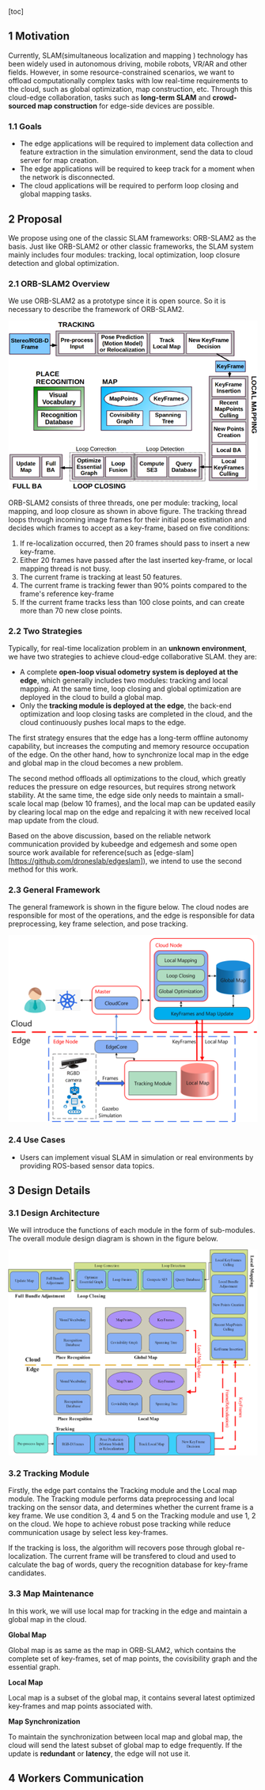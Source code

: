 [toc]

## 1 Motivation

Currently, SLAM(simultaneous localization and mapping ) technology has been widely used in autonomous driving, mobile robots, VR/AR and other fields. However, in some resource-constrained scenarios, we want to offload computationally complex tasks with low real-time requirements to the cloud, such as global optimization, map construction, etc. Through this cloud-edge collaboration, tasks such as **long-term SLAM** and **crowd-sourced map construction** for edge-side devices are possible.

### 1.1 Goals

- The edge applications will be required to implement data collection and feature extraction in the simulation environment, send the data to cloud server for map creation.
- The edge applications will be required to keep track for a  moment when the network is disconnected.
- The cloud applications will be required to perform loop closing and global mapping tasks.

## 2 Proposal

We propose using one of the classic SLAM frameworks: ORB-SLAM2 as the basis. Just like ORB-SLAM2 or other classic frameworks, the SLAM system mainly includes four modules: tracking, local optimization, loop closure detection and global optimization. 

### 2.1 ORB-SLAM2 Overview

We use ORB-SLAM2 as a prototype since it is open source. So it is necessary to describe the framework of  ORB-SLAM2.

![vslam_kubeedge_orbslam2](images/vslam_kubeedge_orbslam2.png)

ORB-SLAM2 consists of three threads, one per module: tracking, local mapping, and loop closure as shown in above figure. The tracking thread loops through incoming image frames for their initial pose estimation and decides which frames to accept as a key-frame, based on five conditions:

1. If re-localization occurred, then 20 frames should pass to insert a new key-frame.
2. Either 20 frames have passed after the last inserted key-frame, or local mapping thread is not busy.
3. The current frame is tracking at least 50 features.
4. The current frame is tracking fewer than 90% points compared to the frame's reference key-frame
5. If the current frame tracks less than 100 close points, and can create more than 70 new close points.

### 2.2 Two Strategies

Typically, for real-time localization problem in an **unknown environment**, we have two strategies to achieve cloud-edge collaborative SLAM. they are:

* A complete **open-loop visual odometry system is deployed at the edge**, which generally includes two modules: tracking and local mapping. At the same time, loop closing and global optimization are deployed in the cloud to build a global map.
* Only the **tracking module is deployed at the edge**, the back-end optimization and loop closing tasks are completed in the cloud, and the cloud continuously pushes local maps to the edge.

The first strategy ensures that the edge has a long-term offline autonomy capability, but increases the computing and memory resource occupation of the edge. On the other hand, how to synchronize local map in the edge and global map in the cloud becomes a new problem.

The second method offloads all optimizations to the cloud, which greatly reduces the pressure on edge resources, but requires strong network stability. At the same time, the edge side only needs to maintain a small-scale local map (below 10 frames), and the local map can be updated easily by clearing local map on the edge and repalcing it with new received local map update from the cloud.

Based on the above discussion, based on the reliable network communication provided by kubeedge and edgemesh and some open source work available for reference(such as [edge-slam][https://github.com/droneslab/edgeslam]), we intend to use the second method for this work.

### 2.3 General Framework

The general framework is shown in the figure below. The cloud nodes are responsible for most of the operations, and the edge is responsible for data preprocessing, key frame selection, and pose tracking.

![vslam_kubeedge_proposal_arch](images/vslam_kubeedge_proposal_arch.png)

### 2.4 Use Cases

* Users can implement visual SLAM in simulation or real environments by providing ROS-based sensor data topics.

## 3 Design Details

### 3.1 Design Architecture

We will introduce the functions of each module in the form of sub-modules. The overall module design diagram is shown in the figure below. 

![vslam_kubeedge_proposal_design_arch](images/vslam_kubeedge_proposal_design_arch.png)

### 3.2 Tracking Module

Firstly, the edge part contains the Tracking module and the Local map module. The Tracking module performs data preprocessing and local tracking on the sensor data, and determines whether the current frame is a key frame. We use condition 3, 4 and 5 on the Tracking module and use 1, 2 on the cloud. We hope to achieve robust pose tracking while reduce communication usage by select less key-frames. 

If the tracking is loss, the algorithm will recovers pose through global re-localization. The current frame will be transfered to cloud and used to calculate the bag of words, query the recognition database for key-frame candidates.

### 3.3 Map Maintenance

In this work, we will use local map for tracking in the edge and maintain a global map in the cloud. 

**Global Map**

Global map is as same as the map in ORB-SLAM2, which contains the complete set of key-frames, set of map points, the covisibility graph and the essential graph.

**Local Map**

Local map is a subset of the global map, it contains several latest optimized key-frames and map points associated with.

**Map Synchronization**

To maintain the synchronization between local map and global map, the cloud      will send the latest subset of global map to edge frequently. If the update is **redundant** or **latency**, the edge will not use it.

## 4 Workers Communication

